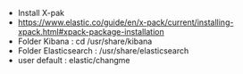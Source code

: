 - Install X-pak
- https://www.elastic.co/guide/en/x-pack/current/installing-xpack.html#xpack-package-installation
- Folder Kibana : cd /usr/share/kibana
- Folder Elasticsearch : /usr/share/elasticsearch
- user default : elastic/changme

